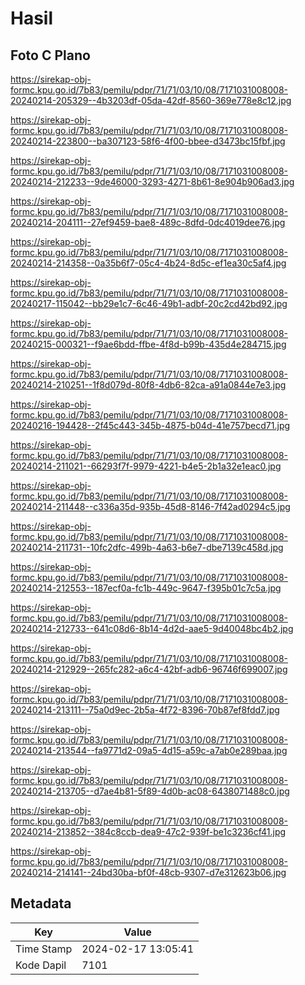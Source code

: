 # Hasil

## Foto C Plano

https://sirekap-obj-formc.kpu.go.id/7b83/pemilu/pdpr/71/71/03/10/08/7171031008008-20240214-205329--4b3203df-05da-42df-8560-369e778e8c12.jpg

https://sirekap-obj-formc.kpu.go.id/7b83/pemilu/pdpr/71/71/03/10/08/7171031008008-20240214-223800--ba307123-58f6-4f00-bbee-d3473bc15fbf.jpg

https://sirekap-obj-formc.kpu.go.id/7b83/pemilu/pdpr/71/71/03/10/08/7171031008008-20240214-212233--9de46000-3293-4271-8b61-8e904b906ad3.jpg

https://sirekap-obj-formc.kpu.go.id/7b83/pemilu/pdpr/71/71/03/10/08/7171031008008-20240214-204111--27ef9459-bae8-489c-8dfd-0dc4019dee76.jpg

https://sirekap-obj-formc.kpu.go.id/7b83/pemilu/pdpr/71/71/03/10/08/7171031008008-20240214-214358--0a35b6f7-05c4-4b24-8d5c-ef1ea30c5af4.jpg

https://sirekap-obj-formc.kpu.go.id/7b83/pemilu/pdpr/71/71/03/10/08/7171031008008-20240217-115042--bb29e1c7-6c46-49b1-adbf-20c2cd42bd92.jpg

https://sirekap-obj-formc.kpu.go.id/7b83/pemilu/pdpr/71/71/03/10/08/7171031008008-20240215-000321--f9ae6bdd-ffbe-4f8d-b99b-435d4e284715.jpg

https://sirekap-obj-formc.kpu.go.id/7b83/pemilu/pdpr/71/71/03/10/08/7171031008008-20240214-210251--1f8d079d-80f8-4db6-82ca-a91a0844e7e3.jpg

https://sirekap-obj-formc.kpu.go.id/7b83/pemilu/pdpr/71/71/03/10/08/7171031008008-20240216-194428--2f45c443-345b-4875-b04d-41e757becd71.jpg

https://sirekap-obj-formc.kpu.go.id/7b83/pemilu/pdpr/71/71/03/10/08/7171031008008-20240214-211021--66293f7f-9979-4221-b4e5-2b1a32e1eac0.jpg

https://sirekap-obj-formc.kpu.go.id/7b83/pemilu/pdpr/71/71/03/10/08/7171031008008-20240214-211448--c336a35d-935b-45d8-8146-7f42ad0294c5.jpg

https://sirekap-obj-formc.kpu.go.id/7b83/pemilu/pdpr/71/71/03/10/08/7171031008008-20240214-211731--10fc2dfc-499b-4a63-b6e7-dbe7139c458d.jpg

https://sirekap-obj-formc.kpu.go.id/7b83/pemilu/pdpr/71/71/03/10/08/7171031008008-20240214-212553--187ecf0a-fc1b-449c-9647-f395b01c7c5a.jpg

https://sirekap-obj-formc.kpu.go.id/7b83/pemilu/pdpr/71/71/03/10/08/7171031008008-20240214-212733--641c08d6-8b14-4d2d-aae5-9d40048bc4b2.jpg

https://sirekap-obj-formc.kpu.go.id/7b83/pemilu/pdpr/71/71/03/10/08/7171031008008-20240214-212929--265fc282-a6c4-42bf-adb6-96746f699007.jpg

https://sirekap-obj-formc.kpu.go.id/7b83/pemilu/pdpr/71/71/03/10/08/7171031008008-20240214-213111--75a0d9ec-2b5a-4f72-8396-70b87ef8fdd7.jpg

https://sirekap-obj-formc.kpu.go.id/7b83/pemilu/pdpr/71/71/03/10/08/7171031008008-20240214-213544--fa9771d2-09a5-4d15-a59c-a7ab0e289baa.jpg

https://sirekap-obj-formc.kpu.go.id/7b83/pemilu/pdpr/71/71/03/10/08/7171031008008-20240214-213705--d7ae4b81-5f89-4d0b-ac08-6438071488c0.jpg

https://sirekap-obj-formc.kpu.go.id/7b83/pemilu/pdpr/71/71/03/10/08/7171031008008-20240214-213852--384c8ccb-dea9-47c2-939f-be1c3236cf41.jpg

https://sirekap-obj-formc.kpu.go.id/7b83/pemilu/pdpr/71/71/03/10/08/7171031008008-20240214-214141--24bd30ba-bf0f-48cb-9307-d7e312623b06.jpg


## Metadata

| Key        | Value               |
| ---------- | ------------------- |
| Time Stamp | 2024-02-17 13:05:41 |
| Kode Dapil | 7101                |




